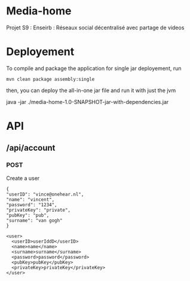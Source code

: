 Media-home
==========

Projet S9 : Enseirb : Réseaux social décentralisé avec partage de videos


# Deployement #

To compile and package the application for single jar deployement, run


    mvn clean package assembly:single

then, you can deploy the all-in-one jar file and run it with just the jvm

   java -jar ./media-home-1.0-SNAPSHOT-jar-with-dependencies.jar


# API #

## /api/account ##

### POST ###

Create a user

    {
    "userID": "vince@onehear.nl",
    "name": "vincent",
    "password": "1234",
    "privateKey": "private",
    "pubKey": "pub",
    "surname": "van gogh"
    }

	<user>
	  <userID>userIddD</userID>
	  <name>name</name>
	  <surname>surname</surname>
	  <password>password</password>
	  <pubKey>pubKey</pubKey>
	  <privateKey>privateKey</privateKey>
	</user>



